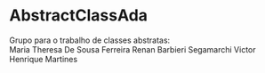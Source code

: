 # AbstractClassAda
Grupo para o trabalho de classes abstratas: <br>
Maria Theresa De Sousa Ferreira
Renan Barbieri Segamarchi
Victor Henrique Martines
